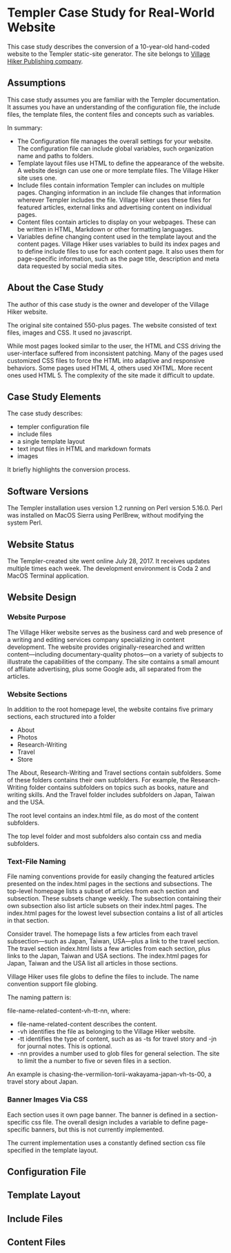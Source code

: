 # Templer Case Study for Real-World Website

This case study describes the conversion of a 10-year-old hand-coded website to the Templer static-site generator. The site belongs to [Village Hiker Publishing company](http://villagehiker.com).

## Assumptions

This case study assumes you are familiar with the Templer documentation. It assumes you have an understanding of the configuration file, the include files, the template files, the content files and concepts such as variables.

In summary:

* The Configuration file manages the overall settings for your website. The configuration file can include global variables, such organization name and paths to folders.
* Template layout files use HTML to define the appearance of the website. A website design can use one or more template files. The Village Hiker site uses one.
* Include files contain information Templer can includes on multiple pages. Changing information in an include file changes that information wherever Templer includes the file. Village Hiker uses these files for featured articles, external links and advertising content on individual pages.
* Content files contain articles to display on your webpages. These can be written in HTML, Markdown or other formatting languages.  
* Variables define changing content used in the template layout and the content pages. Village Hiker uses variables to build its index pages and to define include files to use for each content page. It also uses them for page-specific information, such as the page title, description and meta data requested by social media sites.

## About the Case Study

The author of this case study is the owner and developer of the Village Hiker website. 

The original site contained 550-plus pages. The website consisted of text files, images and CSS. It used no javascript.

While most pages looked similar to the user, the HTML and CSS driving the user-interface suffered from inconsistent patching. Many of the pages used customized CSS files to force the HTML into adaptive and responsive behaviors. Some pages used HTML 4, others used XHTML. More recent ones used HTML 5. The complexity of the site made it difficult to update.

## Case Study Elements

The case study describes:

* templer configuration file
* include files
* a single template layout
* text input files in HTML and markdown formats
* images

It briefly highlights the conversion process.

## Software Versions

The Templer installation uses version 1.2 running on Perl version 5.16.0. Perl was installed on MacOS Sierra using PerlBrew, without modifying the system Perl.

## Website Status

The Templer-created site went online July 28, 2017. It receives updates multiple times each week. The development environment is Coda 2 and MacOS Terminal application.

## Website Design

### Website Purpose

The Village Hiker website serves as the business card and web presence of a writing and editing services company specializing in content development. The website provides originally-researched and written content—including documentary-quality photos—on a variety of subjects to illustrate the capabilities of the company. The site contains a small amount of affiliate advertising, plus some Google ads, all separated from the articles.

### Website Sections

In addition to the root homepage level, the website contains five primary sections, each structured into a folder

* About
* Photos
* Research-Writing
* Travel
* Store

The About, Research-Writing and Travel sections contain subfolders. Some of these folders contains their own subfolders. For example, the Research-Writing folder contains subfolders on topics such as books, nature and writing skills. And the Travel folder includes subfolders on Japan, Taiwan and the USA. 

The root level contains an index.html file, as do most of the content subfolders.

The top level folder and most subfolders also contain css and media subfolders.

### Text-File Naming 

File naming conventions provide for easily changing the featured articles presented on the index.html pages in the sections and subsections. The top-level homepage lists a subset of articles from each section and subsection. These subsets change weekly. The subsection containing their own subsection also list article subsets on their index.html pages. The index.html pages for the lowest level subsection contains a list of all articles in that section. 

Consider travel. The homepage lists a few articles from each travel subsection—such as Japan, Taiwan, USA—plus a link to the travel section. The travel section index.html lists a few articles from each section, plus links to the Japan, Taiwan and USA sections. The index.html pages for Japan, Taiwan and the USA list all articles in those sections. 

Village Hiker uses file globs to define the files to include. The name convention support file globing.

The naming pattern is:

file-name-related-content-vh-tt-nn, where:

* file-name-related-content describes the content.
* -vh identifies the file as belonging to the Village Hiker website.
* -tt identifies the type of content, such as as -ts for travel story and -jn for journal notes. This is optional.
* -nn provides a number used to glob files for general selection. The site to limit the a number to five or seven files in a section. 

An example is chasing-the-vermilion-torii-wakayama-japan-vh-ts-00, a travel story about Japan.

### Banner Images Via CSS

Each section uses it own page banner. The banner is defined in a section-specific css file. The overall design includes a variable to define page-specific banners, but this is not currently implemented. 

The current implementation uses a constantly defined section css file specified in the template layout.

## Configuration File

## Template Layout

## Include Files

## Content Files





